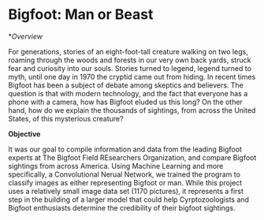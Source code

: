 # Bigfoot: Man or Beast

**Overview*

For generations, stories of an eight-foot-tall creature walking on two legs, roaming through the woods and forests in our very own back yards, struck fear and curiosity into our souls. Stories turned to legend, legend turned to myth, until one day in 1970 the cryptid came out from hiding. In recent times Bigfoot has been a subject of debate among skeptics and believers. The question is that with modern technology, and the fact that everyone has a phone with a camera, how has Bigfoot eluded us this long? On the other hand, how do we explain the thousands of sightings, from across the United States, of this mysterious creature?

**Objective**

It was our goal to compile information and data from the leading Bigfoot experts at The Bigfoot Field REsearchers Organization, and compare Bigfoot sightings from across America. Using Machine Learning and more specifically, a Convolutional Nerual Network, we trained the program to classify images as either representing Bigfoot or man. While this project uses a relatively small image data set (1170 pictures), it represents a first step in the building of a larger model that could help Cyrptozoologists and Bigfoot enthusiasts determine the credibility of their bigfoot sightings.

